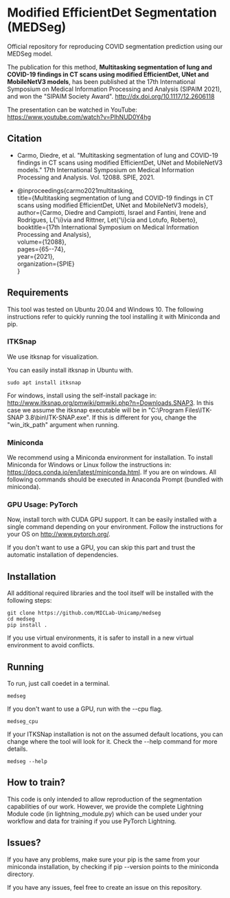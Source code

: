 # Modified EfficientDet Segmentation (MEDSeg)
Official repository for reproducing COVID segmentation prediction using our MEDSeg model.

The publication for this method, **Multitasking segmentation of lung and COVID-19 findings in CT scans using modified EfficientDet, UNet and MobileNetV3 models**, has been published at the 17th International Symposium on Medical Information Processing and Analysis (SIPAIM 2021), and won the "SIPAIM Society Award".
http://dx.doi.org/10.1117/12.2606118

The presentation can be watched in YouTube:
https://www.youtube.com/watch?v=PlhNUD0Y4hg

## Citation
* Carmo, Diedre, et al. "Multitasking segmentation of lung and COVID-19 findings in CT scans using modified EfficientDet, UNet and MobileNetV3 models." 17th International Symposium on Medical Information Processing and Analysis. Vol. 12088. SPIE, 2021.

* @inproceedings{carmo2021multitasking,\
  title={Multitasking segmentation of lung and COVID-19 findings in CT scans using modified EfficientDet, UNet and MobileNetV3 models},\
  author={Carmo, Diedre and Campiotti, Israel and Fantini, Irene and Rodrigues, L{\'\i}via and Rittner, Let{\'\i}cia and Lotufo, Roberto},\
  booktitle={17th International Symposium on Medical Information Processing and Analysis},\
  volume={12088},\
  pages={65--74},\
  year={2021},\
  organization={SPIE}\
}

## Requirements

This tool was tested on Ubuntu 20.04 and Windows 10. The following instructions refer to quickly running the tool installing it with Miniconda and pip.

### ITKSnap

We use itksnap for visualization. 

You can easily install itksnap in Ubuntu with.

    sudo apt install itksnap

For windows, install using the self-install package in: http://www.itksnap.org/pmwiki/pmwiki.php?n=Downloads.SNAP3. In this case we assume the itksnap executable will be in "C:\\Program Files\\ITK-SNAP 3.8\\bin\\ITK-SNAP.exe". If this is different for you, change the "win_itk_path" argument when running.

### Miniconda

We recommend using a Miniconda environment for installation. To install Miniconda for Windows or Linux follow the instructions in: https://docs.conda.io/en/latest/miniconda.html. If you are on windows. All following commands should be executed in Anaconda Prompt (bundled with miniconda).

### GPU Usage: PyTorch

Now, install torch with CUDA GPU support. It can be easily installed with a single command depending on your environment. 
Follow the instructions for your OS on http://www.pytorch.org/. 

If you don't want to use a GPU, you can skip this part and trust the automatic installation of dependencies.

## Installation

All additional required libraries and the tool itself will be installed with the following steps:

    git clone https://github.com/MICLab-Unicamp/medseg
    cd medseg
    pip install .
    
If you use virtual environments, it is safer to install in a new virtual environment to avoid conflicts.

## Running 

To run, just call coedet in a terminal.

    medseg

If you don't want to use a GPU, run with the --cpu flag.

    medseg_cpu

If your ITKSNap installation is not on the assumed default locations, you can change where the tool will look for it. Check the --help command for more details.

    medseg --help

## How to train?

This code is only intended to allow reproduction of the segmentation capabilities of our work. 
However, we provide the complete Lightning Module code (in lightning_module.py) which can be used under your workflow and data for training if you use PyTorch Lightning.

## Issues?

If you have any problems, make sure your pip is the same from your miniconda installation,
by checking if pip --version points to the miniconda directory.

If you have any issues, feel free to create an issue on this repository.
